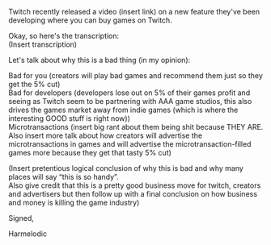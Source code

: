 Twitch recently released a video (insert link) on a new feature they've been developing where you can buy games on Twitch.

Okay, so here's the transcription:  
(Insert transcription)

Let's talk about why this is a bad thing (in my opinion):

Bad for you (creators will play bad games and recommend them just so they get the 5% cut)  
Bad for developers (developers lose out on 5% of their games profit and seeing as Twitch seem to be partnering with AAA game studios, this also drives the games market away from indie games (which is where the interesting GOOD stuff is right now))  
Microtransactions (insert big rant about them being shit because THEY ARE. Also insert more talk about how creators will advertise the microtransactions in games and will advertise the microtransaction-filled games more because they get that tasty 5% cut)  

(Insert pretentious logical conclusion of why this is bad and why many places will say “this is so handy”.  
Also give credit that this is a pretty good business move for twitch, creators and advertisers but then follow up with a final conclusion on how business and money is killing the game industry)

Signed,

Harmelodic
